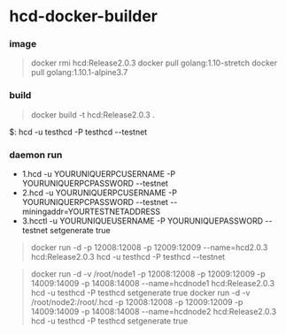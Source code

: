 # hcd-docker-builder

### image
> docker rmi hcd:Release2.0.3
> docker pull golang:1.10-stretch
> docker pull golang:1.10.1-alpine3.7


### build

>  docker build -t hcd:Release2.0.3 .
> 
$: hcd -u testhcd -P testhcd --testnet

### daemon run
* 1.hcd -u YOURUNIQUERPCUSERNAME -P YOURUNIQUERPCPASSWORD --testnet
* 2.hcd -u YOURUNIQUERPCUSERNAME -P YOURUNIQUERPCPASSWORD --testnet --miningaddr=YOURTESTNETADDRESS
* 3.hcctl -u YOURUNIQUEUSERNAME -P YOURUNIQUEPASSWORD --testnet setgenerate true
> docker run -d -p 12008:12008 -p 12009:12009 --name=hcd2.0.3 hcd:Release2.0.3 hcd -u testhcd -P testhcd --testnet

> docker run -d -v /root/node1 -p 12008:12008 -p 12009:12009 -p 14009:14009 -p 14008:14008 --name=hcdnode1 hcd:Release2.0.3 hcd -u testhcd -P testhcd setgenerate true
> docker run -d -v /root/node2:/root/.hcd -p 12008:12008 -p 12009:12009 -p 14009:14009 -p 14008:14008 --name=hcdnode2 hcd:Release2.0.3 hcd -u testhcd -P testhcd setgenerate true